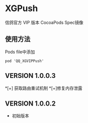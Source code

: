 # XGPush

信鸽官方 VIP 版本 CocoaPods Spec镜像

## 使用方法
Pods file中添加

```
pod 'QQ_XGVIPPush'
```

VERSION 1.0.0.3
-------------------------------------------
*[+] 获取路由重试机制
*[+]修复内存泄露

 VERSION 1.0.0.2
-------------------------------------------
* 初始版本
